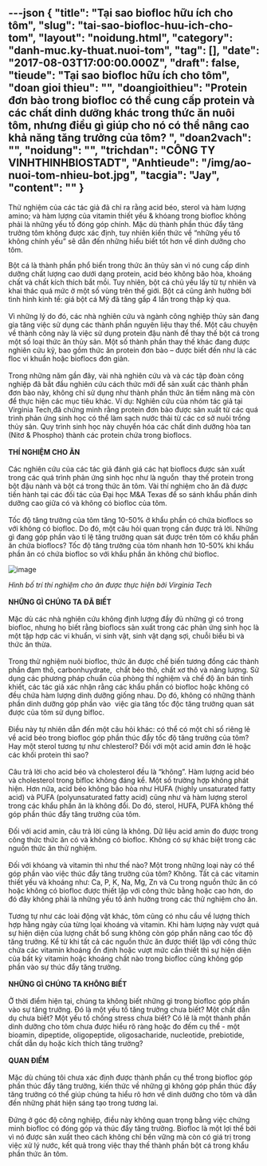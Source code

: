 ---json
{
    "title": "Tại sao  biofloc hữu ích cho tôm",
    "slug": "tai-sao-biofloc-huu-ich-cho-tom",
    "layout": "noidung.html",
    "category": "danh-muc.ky-thuat.nuoi-tom",
    "tag": [],
    "date": "2017-08-03T17:00:00.000Z",
    "draft": false,
    "tieude": "Tại sao  biofloc hữu ích cho tôm",
    "doan gioi thieu": "",
    "doangioithieu": "Protein đơn bào trong biofloc có thể cung cấp protein và các chất dinh dưỡng khác trong thức ăn nuôi tôm, nhưng điều gì giúp cho nó có thể  nâng cao khả năng tăng trưởng của tôm? ",
    "doan2vach": "",
    "noidung": "",
    "trichdan": "CÔNG TY VINHTHINHBIOSTADT",
    "Anhtieude": "/img/ao-nuoi-tom-nhieu-bot.jpg",
    "tacgia": "Jay",
    "__content__": ""
}
---
<p><span style="font-size:14px">Thử nghiệm của c&aacute;c t&aacute;c giả đ&atilde; chỉ ra rằng acid b&eacute;o, sterol v&agrave; h&agrave;m lượng amino; v&agrave; h&agrave;m lượng của vitamin thiết yếu &amp; kh&oacute;ang trong biofloc kh&ocirc;ng phải l&agrave; những yếu tố đ&oacute;ng g&oacute;p ch&iacute;nh. Mặc d&ugrave; th&agrave;nh phần th&uacute;c đẩy tăng trưởng t&ocirc;m kh&ocirc;ng được x&aacute;c định, tuy nhi&ecirc;n kiến thức về &ldquo;những yếu tố kh&ocirc;ng ch&iacute;nh yếu&rdquo; sẽ dẫn đến những hiểu biết tốt hơn về dinh dưỡng cho t&ocirc;m.</span></p>

<p><span style="font-size:14px">Bột c&aacute; l&agrave; th&agrave;nh phần phổ biến trong thức ăn thủy sản v&igrave; n&oacute; cung cấp dinh dưỡng chất lượng cao dưới dạng protein, acid b&eacute;o kh&ocirc;ng b&atilde;o h&ograve;a, kho&aacute;ng chất v&agrave; chất k&iacute;ch th&iacute;ch bắt mồi. Tuy nhi&ecirc;n, bột c&aacute; chủ yếu lấy từ tự nhi&ecirc;n v&agrave; khai th&aacute;c qu&aacute; mức ở một số v&ugrave;ng tr&ecirc;n thế giới. Bột c&aacute; cũng ảnh hưởng bởi t&igrave;nh h&igrave;nh kinh tế: gi&aacute; bột c&aacute; Mỹ đ&atilde; tăng gấp 4 lần trong thập kỷ qua.<br />
<br />
V&igrave; những l&yacute; do đ&oacute;, c&aacute;c nh&agrave; nghi&ecirc;n cứu v&agrave; ng&agrave;nh c&ocirc;ng nghiệp thủy sản đang gia tăng việc sử dụng c&aacute;c th&agrave;nh phần nguy&ecirc;n liệu thay thế. Một c&acirc;u chuyện về th&agrave;nh c&ocirc;ng n&agrave;y l&agrave; việc sử dụng protein đậu n&agrave;nh để thay thế bột c&aacute; trong một số loại thức ăn thủy sản. Một số th&agrave;nh phần thay thế kh&aacute;c đang được nghi&ecirc;n cứu kỹ, bao gồm thức ăn protein đơn b&agrave;o &ndash; được biết đến như l&agrave; c&aacute;c floc vi khuẩn hoặc bioflocs đơn giản.<br />
<br />
Trong những năm gần đ&acirc;y, v&agrave;i nh&agrave; nghi&ecirc;n cứu v&agrave; v&agrave; c&aacute;c tập đo&agrave;n c&ocirc;ng nghiệp đ&atilde; bắt đầu nghi&ecirc;n cứu c&aacute;ch thức mới để sản xuất c&aacute;c th&agrave;nh phần đơn b&agrave;o n&agrave;y, kh&ocirc;ng chỉ sử dụng như th&agrave;nh phần thức ăn tiềm năng m&agrave; c&ograve;n để thực hiện c&aacute;c mục ti&ecirc;u kh&aacute;c. V&iacute; dụ: Nghi&ecirc;n cứu của nh&oacute;m t&aacute;c giả tại Virginia Tech,đ&atilde; chứng minh rằng protein đơn b&agrave;o được sản xuất từ c&aacute;c qu&aacute; tr&igrave;nh phản ứng sinh học c&oacute; thể l&agrave;m sạch nước thải từ c&aacute;c cơ sở nu&ocirc;i trồng thủy sản. Quy tr&igrave;nh sinh học n&agrave;y chuyển h&oacute;a c&aacute;c chất dinh dưỡng h&ograve;a tan (Nitơ &amp; Phospho) th&agrave;nh c&aacute;c protein chứa trong bioflocs.<br />
<br />
<strong>TH&Iacute; NGHIỆM CHO ĂN</strong><br />
<br />
C&aacute;c nghi&ecirc;n cứu của c&aacute;c t&aacute;c giả đ&aacute;nh gi&aacute; c&aacute;c hạt bioflocs được sản xuất trong c&aacute;c qu&aacute; tr&igrave;nh phản ứng sinh học như l&agrave; nguồn &nbsp;thay thế protein trong bột đậu n&agrave;nh v&agrave; bột c&aacute; trong thức ăn t&ocirc;m. V&agrave;i th&iacute; nghiệm cho ăn đ&atilde; được tiến h&agrave;nh tại c&aacute;c đối t&aacute;c của Đại học M&amp;A Texas để so s&aacute;nh khẩu phần dinh dưỡng cao giữa c&oacute; v&agrave; kh&ocirc;ng c&oacute; biofloc của t&ocirc;m.<br />
<br />
Tốc độ tăng trưởng của t&ocirc;m tăng 10-50% ở khẩu phần c&oacute; chứa bioflocs so với kh&ocirc;ng c&oacute; biofloc. Do đ&oacute;, một c&acirc;u hỏi quan trọng cần được trả lời. Những g&igrave; đang g&oacute;p phần v&agrave;o tỉ lệ tăng trưởng quan s&aacute;t được tr&ecirc;n t&ocirc;m c&oacute; khẩu phần ăn chứa bioflocs? Tốc độ tăng trưởng của t&ocirc;m nhanh hơn 10-50% khi khẩu phần ăn c&oacute; chứa biofloc so với khẩu phần ăn kh&ocirc;ng chứ biofloc.</span></p>

<p><span style="font-size:14px"><img alt="image" src="http://68.media.tumblr.com/bc60f3c6d2be914c8ed4263e88ea6bc5/tumblr_inline_ntme24onqq1txo3bl_1280.png" /></span></p>

<p><span style="font-size:14px"><em>H&igrave;nh bố tr&iacute; th&iacute; nghiệm cho ăn được thực hiện bởi Virginia Tech&nbsp;</em><br />
<br />
<strong>NHỮNG G&Igrave; CH&Uacute;NG TA Đ&Atilde; BIẾT</strong><br />
<br />
Mặc d&ugrave; c&aacute;c nh&agrave; nghi&ecirc;n cứu kh&ocirc;ng định lượng đầy đủ những g&igrave; c&oacute; trong biofloc, nhưng họ biết rằng bioflocs sản xuất trong c&aacute;c phản ứng sinh học l&agrave; một tập hợp c&aacute;c vi khuẩn, vi sinh vật, sinh vật dạng sợi, chuỗi biểu b&igrave; v&agrave; thức ăn thừa.<br />
<br />
Trong thử nghiệm nu&ocirc;i biofloc, thức ăn được chế biến tương đồng c&aacute;c th&agrave;nh phần đạm th&ocirc;, carbonhuydrate, &nbsp;chất b&eacute;o th&ocirc;, chất xơ th&ocirc; v&agrave; năng lượng. Sử dụng c&aacute;c phương ph&aacute;p chuẩn của ph&ograve;ng th&iacute; nghiệm v&agrave; chế độ ăn b&aacute;n tinh khiết, c&aacute;c t&aacute;c giả x&aacute;c nhận rằng c&aacute;c khẩu phần c&oacute; biofloc hoặc kh&ocirc;ng c&oacute; đều chứa h&agrave;m lượng dinh dưỡng giống nhau. Do đ&oacute;, kh&ocirc;ng c&oacute; những th&agrave;nh phần dinh dưỡng g&oacute;p phần v&agrave;o &nbsp;việc gia tăng tốc độc tăng trưởng quan s&aacute;t được của t&ocirc;m sử dụng bifloc.<br />
<br />
Điều n&agrave;y tự nhi&ecirc;n dẫn đến một c&acirc;u hỏi kh&aacute;c: c&oacute; thể c&oacute; một chỉ số ri&ecirc;ng lẻ về acid b&eacute;o trong biofloc g&oacute;p phần th&uacute;c đẩy tốc độ tăng trưởng của t&ocirc;m? Hay một sterol tương tự như chlesterol? Đối với một acid amin đơn lẻ hoặc c&aacute;c khối protein th&igrave; sao?<br />
<br />
C&acirc;u trả lời cho acid b&eacute;o v&agrave; cholesterol đều l&agrave; &ldquo;kh&ocirc;ng&rdquo;. H&agrave;m lượng acid b&eacute;o v&agrave; cholesterol trong bifloc kh&ocirc;ng đ&aacute;ng kể. Một số trường hợp kh&ocirc;ng ph&aacute;t hiện. Hơn nữa, acid b&eacute;o kh&ocirc;ng b&atilde;o h&ograve;a như HUFA (highly unsaturated fatty acid) v&agrave; PUFA (polyunsaturated fatty acid) cũng như v&agrave; h&agrave;m lượng sterol trong c&aacute;c khẩu phần ăn l&agrave; kh&ocirc;ng đổi. Do đ&oacute;, sterol, HUFA, PUFA kh&ocirc;ng thể g&oacute;p phần th&uacute;c đẩy tăng trưởng của t&ocirc;m.<br />
<br />
Đối với acid amin, c&acirc;u trả lời cũng l&agrave; kh&ocirc;ng. Dữ liệu acid amin đo được trong c&ocirc;ng thức thức ăn c&oacute; v&agrave; kh&ocirc;ng c&oacute; biofloc. Kh&ocirc;ng c&oacute; sự kh&aacute;c biệt trong c&aacute;c nguồn thức ăn thử nghiệm.<br />
<br />
Đối với kh&oacute;ang v&agrave; vitamin th&igrave; như thế n&agrave;o? Một trong những loại n&agrave;y c&oacute; thể g&oacute;p phần v&agrave;o việc th&uacute;c đẩy tăng trưởng của t&ocirc;m? Kh&ocirc;ng. Tất cả c&aacute;c vitamin thiết yếu v&agrave; kho&aacute;ng như: Ca, P, K, Na, Mg, Zn v&agrave; Cu trong nguồn thức ăn c&oacute; hoặc kh&ocirc;ng c&oacute; biofloc được thiết lập với c&ocirc;ng thức bằng hoặc cao hơn, do đ&oacute; đ&acirc;y kh&ocirc;ng phải l&agrave; những yếu tố ảnh hưởng trong c&aacute;c thử nghiệm cho ăn.<br />
<br />
Tương tự như c&aacute;c lo&agrave;i động vật kh&aacute;c, t&ocirc;m cũng c&oacute; nhu cầu về lượng th&iacute;ch hợp hằng ng&agrave;y của từng lọai kho&aacute;ng v&agrave; vitamin. Khi h&agrave;m lượng n&agrave;y vượt qu&aacute; sự hiện diện của lượng chất bổ sung kh&ocirc;ng c&ograve;n g&oacute;p phần n&acirc;ng cao tốc độ tăng trưởng. Kể từ khi tất cả c&aacute;c nguồn thức ăn được thiết lập với c&ocirc;ng thức chứa c&aacute;c vitamin kho&aacute;ng ổn định hoặc vượt mức cần thiết th&igrave; sự hiện diện của bất kỳ vitamin hoặc kho&aacute;ng chất n&agrave;o trong biofloc cũng kh&ocirc;ng g&oacute;p phần v&agrave;o sự th&uacute;c đẩy tăng trưởng.<br />
<br />
<strong>NHỮNG G&Igrave; CH&Uacute;NG TA KH&Ocirc;NG BIẾT</strong><br />
<br />
Ở thời điểm hiện tại, ch&uacute;ng ta kh&ocirc;ng biết những g&igrave; trong biofloc g&oacute;p phần v&agrave;o sự tăng trưởng. Đ&oacute; l&agrave; một yếu tố tăng trưởng chưa biết? Một chất dẫn dụ chưa biết? Một yếu tố chống stress chưa biết? C&oacute; lẽ l&agrave; một th&agrave;nh phần dinh dưỡng cho t&ocirc;m chưa được hiểu r&otilde; r&agrave;ng hoặc đo đếm cụ thể - một bioamin, dipeptide, oligopeptide, oligosacharide, nucleotide, prebiotide, chất dẫn dụ hoặc k&iacute;ch th&iacute;ch tăng trưởng?<br />
<br />
<strong>QUAN ĐIỂM</strong><br />
<br />
Mặc d&ugrave; ch&uacute;ng t&ocirc;i chưa x&aacute;c định được th&agrave;nh phần cụ thể trong biofloc g&oacute;p phần th&uacute;c đẩy tăng trưởng, kiến thức về những g&igrave; kh&ocirc;ng g&oacute;p phần th&uacute;c đẩy tăng trưởng c&oacute; thể gi&uacute;p ch&uacute;ng ta hiểu r&otilde; hơn về dinh dưỡng cho t&ocirc;m v&agrave; dẫn đến những ph&aacute;t hiện s&aacute;ng tạo trong tương lai.<br />
<br />
Đứng ở g&oacute;c độ c&ocirc;ng nghiệp, điều n&agrave;y kh&ocirc;ng quan trọng bằng việc chứng minh biofloc c&oacute; đ&oacute;ng g&oacute;p v&agrave; th&uacute;c đẩy tăng trưởng. Biofloc l&agrave; một lợi thế bởi v&igrave; n&oacute; được sản xuất theo c&aacute;ch kh&ocirc;ng chỉ bền vững m&agrave; c&ograve;n c&oacute; gi&aacute; trị trong việc xử l&yacute; nước, kết quả trong việc thay thế th&agrave;nh phần bột c&aacute; trong khẩu phần thức ăn t&ocirc;m.</span></p>
